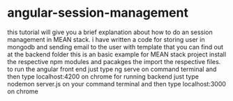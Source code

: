 # angular-session-management
this tutorial will give you a brief explanation about how to do an session management in MEAN stack. i have written a code  for storing user in mongodb  and  sending email to the user with template that you can find out at the backend folder
this is an basic example for MEAN stack project
install the respective npm modules and pacakges
the import the respective files.
to run the angular front end just type ng serve on command terminal and then type localhost:4200 on chrome
for running backend just type nodemon server.js on your command terminal and then type localhost:3000 on chrome
